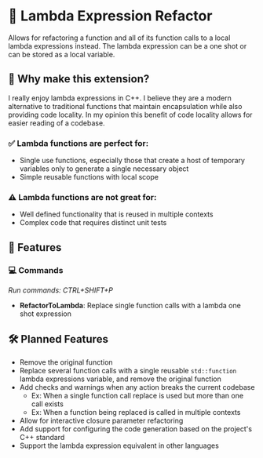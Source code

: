 # 🔀 Lambda Expression Refactor

Allows for refactoring a function and all of its function calls to a local lambda expressions instead. The lambda expression can be a one shot or can be stored as a local variable.


## 🤔 Why make this extension?

I really enjoy lambda expressions in C++. I believe they are a modern alternative to traditional functions that maintain encapsulation while also providing code locality. In my opinion this benefit of code locality allows for easier reading of a codebase.

### ✅ Lambda functions are perfect for:
* Single use functions, especially those that create a host of temporary variables only to generate a single necessary object
* Simple reusable functions with local scope

### ⚠️ Lambda functions are not great for:
* Well defined functionality that is reused in multiple contexts
* Complex code that requires distinct unit tests


## 🌟 Features

### 💻 Commands
_Run commands: CTRL+SHIFT+P_
- **RefactorToLambda**: Replace single function calls with a lambda one shot expression

## 🛠️ Planned Features

- Remove the original function
- Replace several function calls with a single reusable `std::function` lambda expressions variable, and remove the original function
- Add checks and warnings when any action breaks the current codebase
  - Ex: When a single function call replace is used but more than one call exists
  - Ex: When a function being replaced is called in multiple contexts
- Allow for interactive closure parameter refactoring
- Add support for configuring the code generation based on the project's C++ standard
- Support the lambda expression equivalent in other languages
